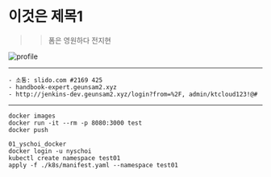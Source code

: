 # 이것은 제목1

>> 폼은 영원하다
> 전지현

![profile](https://image.fmkorea.com/files/attach/new3/20240317/486616/5351334073/6828019801/cbbdb01b2a7c6f2c450bf0d41c8a77c8.jpg)

------------
```
- 소통: slido.com #2169 425
- handbook-expert.geunsam2.xyz
- http://jenkins-dev.geunsam2.xyz/login?from=%2F, admin/ktcloud123!@#
```

------------
```
docker images
docker run -it --rm -p 8080:3000 test 
docker push 
```

```
01_yschoi_docker
docker login -u nyschoi
kubectl create namespace test01
apply -f ./k8s/manifest.yaml --namespace test01
```
